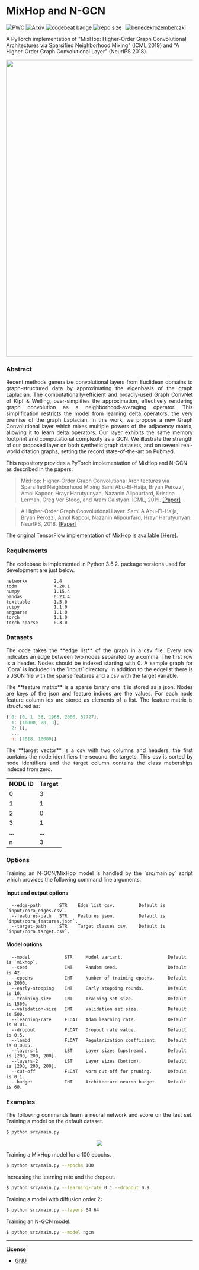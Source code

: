 MixHop and N-GCN
============================================
[![PWC](https://img.shields.io/endpoint.svg?url=https://paperswithcode.com/badge/mixhop-higher-order-graph-convolution/node-classification-on-citeseer)](https://paperswithcode.com/sota/node-classification-on-citeseer?p=mixhop-higher-order-graph-convolution)
[![Arxiv](https://img.shields.io/badge/ArXiv-1905.00067-orange.svg?color=blue)](https://arxiv.org/abs/1905.00067)
[![codebeat badge](https://codebeat.co/badges/d6075a37-a3c8-4a04-b9c6-5d31898496e6)](https://codebeat.co/projects/github-com-benedekrozemberczki-mixhop-and-n-gcn-master)
 [![repo size](https://img.shields.io/github/repo-size/benedekrozemberczki/MixHop-and-N-GCN.svg)](https://github.com/benedekrozemberczki/MixHop-and-N-GCN/archive/master.zip)⠀[![benedekrozemberczki](https://img.shields.io/twitter/follow/benrozemberczki?style=social&logo=twitter)](https://twitter.com/intent/follow?screen_name=benrozemberczki)
 
A PyTorch implementation of "MixHop: Higher-Order Graph Convolutional Architectures via Sparsified Neighborhood Mixing" (ICML 2019) and "A Higher-Order Graph Convolutional Layer" (NeurIPS 2018).
<p align="center">
  <img width="800" src="mixhop1.jpg">
</p>

### Abstract

<p align="justify">
Recent methods generalize convolutional layers from Euclidean domains to graph-structured data by approximating the eigenbasis of the graph Laplacian. The computationally-efficient and broadly-used Graph ConvNet of Kipf & Welling, over-simplifies the approximation, effectively rendering graph convolution as a neighborhood-averaging operator. This simplification restricts the model from learning delta operators, the very premise of the graph Laplacian.  In this work, we propose a new Graph Convolutional layer which mixes multiple powers of the adjacency matrix, allowing it to learn delta operators. Our layer exhibits the same memory footprint and computational complexity as a GCN. We illustrate the strength of our proposed layer on both synthetic graph datasets, and on several real-world citation graphs, setting the record state-of-the-art on Pubmed.</p>

This repository provides a PyTorch implementation of MixHop and N-GCN as described in the papers:

> MixHop: Higher-Order Graph Convolutional Architectures via Sparsified Neighborhood Mixing
> Sami Abu-El-Haija, Bryan Perozzi, Amol Kapoor, Hrayr Harutyunyan, Nazanin Alipourfard, Kristina Lerman, Greg Ver Steeg, and Aram Galstyan.
> ICML, 2019.
> [[Paper]](https://arxiv.org/pdf/1905.00067.pdf)

> A Higher-Order Graph Convolutional Layer.
> Sami A Abu-El-Haija, Bryan Perozzi, Amol Kapoor, Nazanin Alipourfard, Hrayr Harutyunyan.
> NeurIPS, 2018.
> [[Paper]](http://sami.haija.org/papers/high-order-gc-layer.pdf)

The original TensorFlow implementation of MixHop is available [[Here]](https://github.com/samihaija/mixhop).

### Requirements
The codebase is implemented in Python 3.5.2. package versions used for development are just below.
```
networkx          2.4
tqdm              4.28.1
numpy             1.15.4
pandas            0.23.4
texttable         1.5.0
scipy             1.1.0
argparse          1.1.0
torch             1.1.0
torch-sparse      0.3.0
```
### Datasets
<p align="justify">
The code takes the **edge list** of the graph in a csv file. Every row indicates an edge between two nodes separated by a comma. The first row is a header. Nodes should be indexed starting with 0. A sample graph for `Cora` is included in the  `input/` directory. In addition to the edgelist there is a JSON file with the sparse features and a csv with the target variable.</p>
<p align="justify">
The **feature matrix** is a sparse binary one it is stored as a json. Nodes are keys of the json and feature indices are the values. For each node feature column ids are stored as elements of a list. The feature matrix is structured as:</p>

```javascript
{ 0: [0, 1, 38, 1968, 2000, 52727],
  1: [10000, 20, 3],
  2: [],
  ...
  n: [2018, 10000]}
```
<p align="justify">
The **target vector** is a csv with two columns and headers, the first contains the node identifiers the second the targets. This csv is sorted by node identifiers and the target column contains the class meberships indexed from zero. </p>

| **NODE ID**| **Target** |
| --- | --- |
| 0 | 3 |
| 1 | 1 |
| 2 | 0 |
| 3 | 1 |
| ... | ... |
| n | 3 |

### Options
<p align="justify">
Training an N-GCN/MixHop model is handled by the `src/main.py` script which provides the following command line arguments.</p>

#### Input and output options
```
  --edge-path       STR    Edge list csv.         Default is `input/cora_edges.csv`.
  --features-path   STR    Features json.         Default is `input/cora_features.json`.
  --target-path     STR    Target classes csv.    Default is `input/cora_target.csv`.
```
#### Model options
```
  --model             STR     Model variant.                 Default is `mixhop`.               
  --seed              INT     Random seed.                   Default is 42.
  --epochs            INT     Number of training epochs.     Default is 2000.
  --early-stopping    INT     Early stopping rounds.         Default is 10.
  --training-size     INT     Training set size.             Default is 1500.
  --validation-size   INT     Validation set size.           Default is 500.
  --learning-rate     FLOAT   Adam learning rate.            Default is 0.01.
  --dropout           FLOAT   Dropout rate value.            Default is 0.5.
  --lambd             FLOAT   Regularization coefficient.    Default is 0.0005.
  --layers-1          LST     Layer sizes (upstream).        Default is [200, 200, 200]. 
  --layers-2          LST     Layer sizes (bottom).          Default is [200, 200, 200].
  --cut-off           FLOAT   Norm cut-off for pruning.      Default is 0.1.
  --budget            INT     Architecture neuron budget.    Default is 60.
```
### Examples
<p align="justify">
The following commands learn a neural network and score on the test set. Training a model on the default dataset.</p>

```sh
$ python src/main.py
```
<p align="center">
<img style="float: center;" src="mixhop.gif">
</p>

Training a MixHop model for a 100 epochs.
```sh
$ python src/main.py --epochs 100
```
Increasing the learning rate and the dropout.
```sh
$ python src/main.py --learning-rate 0.1 --dropout 0.9
```
Training a model with diffusion order 2:
```sh
$ python src/main.py --layers 64 64
```
Training an N-GCN model:
```sh
$ python src/main.py --model ngcn
```


--------------------------------------------------------------------------------

**License**

- [GNU](https://github.com/benedekrozemberczki/MixHop-and-N-GCN/blob/master/LICENSE)
